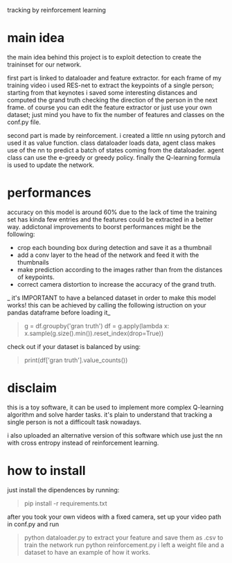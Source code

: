 tracking by reinforcement learning

# main idea

the main idea behind this project is to exploit detection to create the traininset for our network.

first part is linked to dataloader and feature extractor.
for each frame of my training video i used RES-net to extract the keypoints of a single person; starting
from that keynotes i saved some interesting distances and computed the grand truth checking the direction 
of the person in the next frame. of course you can edit the feature extractor or just use your own dataset;
just mind you have to fix the number of features and classes on the conf.py file.

second part is made by reinforcement.
i created a little nn using pytorch and used it as value function.
class dataloader loads data, agent class makes use of the nn to predict a batch of states coming from 
the dataloader. agent class can use the e-greedy or greedy policy.
finally the Q-learning formula is used to update the network.

# performances

accuracy on this model is around 60% due to the lack of time the training set has kinda few entries and 
the features could be extracted in a better way. addictonal improvements to boorst performances might be the
following:
- crop each bounding box during detection and save it as a thumbnail
- add a conv layer to the head of the network and feed it with the thumbnails
- make prediction according to the images rather than from the distances of keypoints.
- correct camera distortion to increase the accuracy of the grand truth.

_ it's IMPORTANT to have a belanced dataset in order to make this model works! this can be achieved by calling the following istruction on your pandas dataframe before loading it_

> g = df.groupby('gran truth') 
> df = g.apply(lambda x: x.sample(g.size().min()).reset_index(drop=True))

check out if your dataset is balanced by using:

> print(df['gran truth'].value_counts())


# disclaim

this is a toy software, it can be used to implement more complex Q-learning algorithm and solve
harder tasks. it's plain to understand that tracking a single person is not a difficoult task nowadays.

i also uploaded an alternative version of this software which use just the nn with cross entropy instead of reinforcement learning.

# how to install
 
just install the dipendences by running:
> pip install -r requirements.txt

after you took your own videos with a fixed camera, set up your video path in conf.py and run
> python dataloader.py 
to extract your feature and save them as .csv
to train the network run
> python reinforcement.py 
i left a weight file and a dataset to have an example of how it works.
